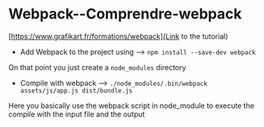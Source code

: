 # Webpack--Comprendre-webpack

[https://www.grafikart.fr/formations/webpack](Link to the tutorial)


- Add Webpack to the project using --> `npm install --save-dev webpack`

On that point you just create a `node_modules` directory

- Compile with webpack --> `./node_modules/.bin/webpack assets/js/app.js dist/bundle.js`

Here you basically use the webpack script in node_module to execute the compile with the input file and the output

